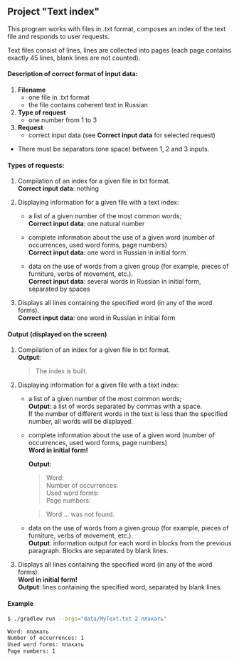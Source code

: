 ## Project "Text index"

This program works with files in .txt format, composes an index of the text file and responds to user requests.  

Text files consist of lines, lines are collected into pages 
(each page contains exactly 45 lines, blank lines are not counted).

#### Description of correct format of input data:

1. **Filename**
    * one file in .txt format
    * the file contains coherent text in Russian
2. **Type of request**
    * one number from 1 to 3
3. **Request**
    * correct input data (see **Correct input data** for selected request)
    
- There must be separators (one space) between 1, 2 and 3 inputs.

                                                                                                                                                                                                                                                                                              
#### Types of requests:

1. Compilation of an index for a given file in txt format.  
    **Correct input data**: nothing  
    
2. Displaying information for a given file with a text index:
    * a list of a given number of the most common words;  
        **Correct input data**: one natural number  
        
    * complete information about the use of a given word
    (number of occurrences, used word forms, page numbers)  
        **Correct input data**: one word in Russian in initial form
        
    * data on the use of words from a given group
    (for example, pieces of furniture, verbs of movement, etc.).  
        **Correct input data**: several words in Russian in initial form, separated by spaces   
         
3. Displays all lines containing the specified word (in any of the word forms).  
    **Correct input data**: one word in Russian in initial form

#### Output (displayed on the screen)

1. Compilation of an index for a given file in txt format.  
    **Output**:
    > The index is built. 
    
2. Displaying information for a given file with a text index:
    * a list of a given number of the most common words;  
        **Output**: a list of words separated by commas with a space.  
        If the number of different words in the text is less than the specified number, all words will be displayed. 
        
    * complete information about the use of a given word
    (number of occurrences, used word forms, page numbers)   
    **Word in initial form!**  
 
        **Output**: 
        > Word:  
        Number of occurrences:  
        Used word forms:   
        Page numbers:
        
        > Word ... was not found.
        
    * data on the use of words from a given group
    (for example, pieces of furniture, verbs of movement, etc.).  
        **Output**: information output for each word in blocks from the previous paragraph.
        Blocks are separated by blank lines.
                 
3. Displays all lines containing the specified word (in any of the word forms).  
**Word in initial form!**  
    **Output**: lines containing the specified word, separated by blank lines.

   
#### Example
````bash
$ ./gradlew run --args="data/MyText.txt 2 плакать"

Word: плакать
Number of occurrences: 1
Used word forms: плакать
Page numbers: 1

````

